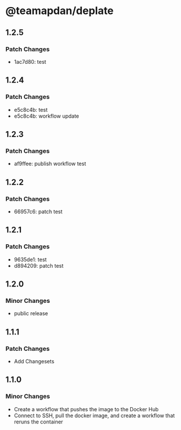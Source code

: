 # @teamapdan/deplate

## 1.2.5

### Patch Changes

- 1ac7d80: test

## 1.2.4

### Patch Changes

- e5c8c4b: test
- e5c8c4b: workflow update

## 1.2.3

### Patch Changes

- af9ffee: publish workflow test

## 1.2.2

### Patch Changes

- 66957c6: patch test

## 1.2.1

### Patch Changes

- 9635de1: test
- d894209: patch test

## 1.2.0

### Minor Changes

- public release

## 1.1.1

### Patch Changes

- Add Changesets

## 1.1.0

### Minor Changes

- Create a workflow that pushes the image to the Docker Hub
- Connect to SSH, pull the docker image, and create a workflow that reruns the container

